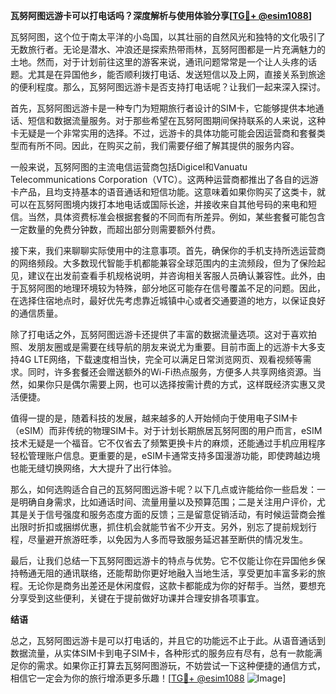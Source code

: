 **瓦努阿图远游卡可以打电话吗？深度解析与使用体验分享[[TG💪+ @esim1088](https://t.me/s/esim1088)]**

瓦努阿图，这个位于南太平洋的小岛国，以其壮丽的自然风光和独特的文化吸引了无数旅行者。无论是潜水、冲浪还是探索热带雨林，瓦努阿图都是一片充满魅力的土地。然而，对于计划前往这里的游客来说，通讯问题常常是一个让人头疼的话题。尤其是在异国他乡，能否顺利拨打电话、发送短信以及上网，直接关系到旅途的便利程度。那么，瓦努阿图远游卡是否支持打电话呢？让我们一起来深入探讨。

首先，瓦努阿图远游卡是一种专门为短期旅行者设计的SIM卡，它能够提供本地通话、短信和数据流量服务。对于那些希望在瓦努阿图期间保持联系的人来说，这种卡无疑是一个非常实用的选择。不过，远游卡的具体功能可能会因运营商和套餐类型而有所不同。因此，在购买之前，我们需要仔细了解其提供的服务内容。

一般来说，瓦努阿图的主流电信运营商包括Digicel和Vanuatu Telecommunications Corporation（VTC）。这两种运营商都推出了各自的远游卡产品，且均支持基本的语音通话和短信功能。这意味着如果你购买了这类卡，就可以在瓦努阿图境内拨打本地电话或国际长途，并接收来自其他号码的来电和短信。当然，具体资费标准会根据套餐的不同而有所差异。例如，某些套餐可能包含一定数量的免费分钟数，而超出部分则需要额外付费。

接下来，我们来聊聊实际使用中的注意事项。首先，确保你的手机支持所选运营商的网络频段。大多数现代智能手机都能兼容全球范围内的主流频段，但为了保险起见，建议在出发前查看手机规格说明，并咨询相关客服人员确认兼容性。此外，由于瓦努阿图的地理环境较为特殊，部分地区可能存在信号覆盖不足的问题。因此，在选择住宿地点时，最好优先考虑靠近城镇中心或者交通要道的地方，以保证良好的通信质量。

除了打电话之外，瓦努阿图远游卡还提供了丰富的数据流量选项。这对于喜欢拍照、发朋友圈或是需要在线导航的朋友来说尤为重要。目前市面上的远游卡大多支持4G LTE网络，下载速度相当快，完全可以满足日常浏览网页、观看视频等需求。同时，许多套餐还会赠送额外的Wi-Fi热点服务，方便多人共享网络资源。当然，如果你只是偶尔需要上网，也可以选择按需计费的方式，这样既经济实惠又灵活便捷。

值得一提的是，随着科技的发展，越来越多的人开始倾向于使用电子SIM卡（eSIM）而非传统的物理SIM卡。对于计划长期旅居瓦努阿图的用户而言，eSIM技术无疑是一个福音。它不仅省去了频繁更换卡片的麻烦，还能通过手机应用程序轻松管理账户信息。更重要的是，eSIM卡通常支持多国漫游功能，即使跨越边境也能无缝切换网络，大大提升了出行体验。

那么，如何选购适合自己的瓦努阿图远游卡呢？以下几点或许能给你一些启发：一是明确自身需求，比如通话时间、流量用量以及预算范围；二是关注用户评价，尤其是关于信号强度和服务态度方面的反馈；三是留意促销活动，有时候运营商会推出限时折扣或捆绑优惠，抓住机会就能节省不少开支。另外，别忘了提前规划行程，尽量避开旅游旺季，以免因为人多而导致服务延迟甚至断供的情况发生。

最后，让我们总结一下瓦努阿图远游卡的特点与优势。它不仅能让你在异国他乡保持畅通无阻的通讯联络，还能帮助你更好地融入当地生活，享受更加丰富多彩的旅程。无论你是商务出差还是休闲度假，这款卡都能成为你的好帮手。当然，要想充分享受到这些便利，关键在于提前做好功课并合理安排各项事宜。

**结语**

总之，瓦努阿图远游卡是可以打电话的，并且它的功能远不止于此。从语音通话到数据流量，从实体SIM卡到电子SIM卡，各种形式的服务应有尽有，总有一款能满足你的需求。如果你正打算去瓦努阿图游玩，不妨尝试一下这种便捷的通信方式，相信它一定会为你的旅行增添更多乐趣！[[TG💪+ @esim1088](https://t.me/s/esim1088) ![Image](https://i.postimg.cc/4NQfJmqS/Snipaste-2025-05-13-00-14-12.png)]